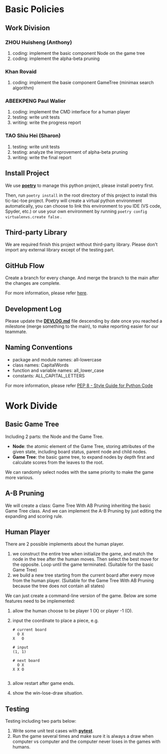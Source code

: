 # Basic Policies

## Work Division

### ZHOU Huisheng (Anthony)

1. coding: implement the basic component Node on the game tree
2. coding: implement the alpha-beta pruning

### Khan Rovaid

1. coding: implement the basie component GameTree (minimax search algorithm)

### ABEEKPENG Paul Walier

1. coding: implement the CMD interface for a human player
2. testing: write unit tests
3. writing: write the progress report

### TAO Shiu Hei (Sharon)

1. testing: write unit tests
2. testing: analyze the improvement of alpha-beta pruning
4. writing: write the final report

## Install Project

We use **[poetry](https://python-poetry.org/docs/)** to manage this python project, please install poetry first.

Then, run `poetry install` in the root directory of this project to install this tic-tac-toe project. Poetry will create a virtual python environment automatically, you can choose to link this environment to you IDE (VS code, Spyder, etc.) or use your own environment by running `poetry config virtualenvs.create false` .

## Third-party Library

We are required finish this project without third-party library. Please don't import any external library except of the testing part.

## GitHub Flow

Create a branch for every change. And merge the branch to the main after the changes are complete. 

For more information, please refer [here](https://docs.github.com/en/get-started/quickstart/github-flow).

## Development Log

Please update the **[DEVLOG.md](./DEVLOG.md)** file descending by date once you reached a milestone (merge something to the main), to make reporting easier for our teammate.

## Naming Conventions

* package and module names: all-lowercase
* class names: CapitalWords
* function and variable names: all_lower_case
* constants: ALL_CAPITAL_LETTERS

For more information, please refer [PEP 8 - Style Guide for Python Code](https://peps.python.org/pep-0008/#prescriptive-naming-conventions)

# Work Divide

## Basic Game Tree

Including 2 parts: the Node and the Game Tree. 

* **Node**: the atomic element of the Game Tree, storing attributes of the given state, including board status, parent node and child nodes. 
* **Game Tree**: the basic game tree, to expand nodes by depth first and calculate scores from the leaves to the root.

We can randomly select nodes with the same priority to make the game more various.

## A-B Pruning

We will create a class: Game Tree With AB Pruning inheriting the basic Game Tree class. And we can implement the A-B Pruning by just editing the expanding and scoring rule.

## Human Player

There are 2 possible implements about the human player.

1. we construct the entire tree when initialize the game, and match the node in the tree after the human moves. Then select the best move for the opposite. Loop until the game terminated. (Suitable for the basic Game Tree)
2. we build a new tree starting from the current board after every move from the human player. (Suitable for the Game Tree With AB Pruning because the tree does not contain all states)

We can just create a command-line version of the game. Below are some features need to be implemented:

1. allow the human choose to be player 1 (X) or player -1 (O).

2. input the coordinate to place a piece, e.g.
   ```
   # current board
     O X
   X   O
        
   # input
   (1, 1)
   
   # next board
     O X
   X X O
        
   ```

3. allow restart after game ends.

4. show the win-lose-draw situation.

## Testing

Testing including two parts below:

1. Write some unit test cases with **[pytest](https://docs.pytest.org/en/7.1.x/getting-started.html)**.
2. Run the game several times and make sure it is always a draw when computer vs computer and the computer never loses in the games with humans.
